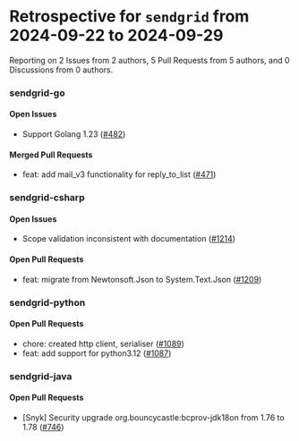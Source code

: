 # Retrospective for `sendgrid` from 2024-09-22 to 2024-09-29

Reporting on 2 Issues from 2 authors, 5 Pull Requests from 5 authors, and 0 Discussions from 0 authors.


### sendgrid-go

#### Open Issues

- Support Golang 1.23 ([#482](https://github.com/sendgrid/sendgrid-go/issues/482))

#### Merged Pull Requests

- feat: add mail_v3 functionality for reply_to_list ([#471](https://github.com/sendgrid/sendgrid-go/pull/471))

### sendgrid-csharp

#### Open Issues

- Scope validation inconsistent with documentation ([#1214](https://github.com/sendgrid/sendgrid-csharp/issues/1214))

#### Open Pull Requests

- feat: migrate from Newtonsoft.Json to System.Text.Json ([#1209](https://github.com/sendgrid/sendgrid-csharp/pull/1209))

### sendgrid-python

#### Open Pull Requests

- chore: created http client, serialiser ([#1089](https://github.com/sendgrid/sendgrid-python/pull/1089))
- feat: add support for python3.12 ([#1087](https://github.com/sendgrid/sendgrid-python/pull/1087))

### sendgrid-java

#### Open Pull Requests

- [Snyk] Security upgrade org.bouncycastle:bcprov-jdk18on from 1.76 to 1.78 ([#746](https://github.com/sendgrid/sendgrid-java/pull/746))